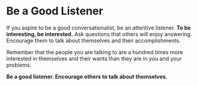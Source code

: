 # Be a Good Listener
If you aspire to be a good conversationalist, be an attentive listener. **To be interesting, be interested.** Ask questions that others will enjoy answering. Encourage them to talk about themselves and their accomplishments.

Remember that the people you are talking to are a hundred times more interested in themselves and their wants than they are in you and your problems.

**Be a good listener. Encourage others to talk about themselves.**